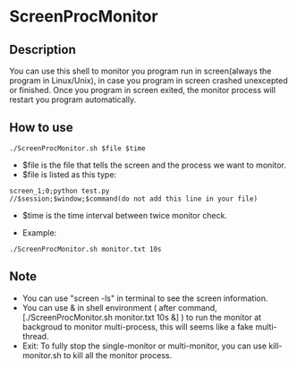 # ScreenProcMonitor

## Description
You can use this shell to monitor you program run in screen(always the program in Linux/Unix), in case you program in screen crashed unexcepted or finished.
Once you program in screen exited, the monitor process will restart you program automatically.

## How to use
```
./ScreenProcMonitor.sh $file $time
```
- $file is the file that tells the screen and the process we want to monitor.
- $file is listed as this type:

```
screen_1;0;python test.py
//$session;$window;$command(do not add this line in your file)
```
- $time is the time interval between twice monitor check.

- Example:
```
./ScreenProcMonitor.sh monitor.txt 10s
```

## Note
- You can use "screen -ls" in terminal to see the screen information.
- You can use & in shell environment ( after command, [./ScreenProcMonitor.sh monitor.txt 10s &] ) to run the monitor at backgroud to monitor multi-process, this will seems like a fake multi-thread.
- Exit:
To fully stop the single-monitor or multi-monitor, you can use kill-monitor.sh to kill all the monitor process.
